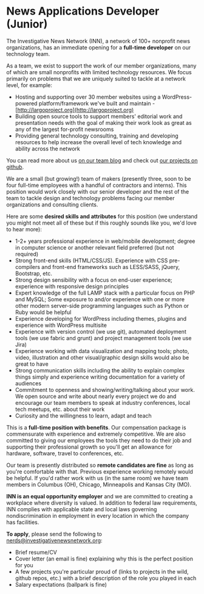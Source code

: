 # News Applications Developer (Junior)

The Investigative News Network (INN), a network of 100+ nonprofit news organizations, has an immediate opening for a **full-time developer** on our technology team.

As a team, we exist to support the work of our member organizations, many of which are small nonprofits with limited technology resources. We focus primarily on problems that we are uniquely suited to tackle at a network level, for example:

-  Hosting and supporting over 30 member websites using a WordPress-powered platform/framework we've built and maintain - [http://largoproject.org](http://largoproject.org)
-  Building open source tools to support members' editorial work and presentation needs with the goal of making their work look as great as any of the largest for-profit newsrooms
-  Providing general technology consulting, training and developing resources to help increase the overall level of tech knowledge and ability across the network

You can read more about us [on our team blog](http://nerds.investigativenewsnetwork.org) and check out [our projects on github](http://github.com/inn).

We are a small (but growing!) team of makers (presently three, soon to be four full-time employees with a handful of contractors and interns). This position would work closely with our senior developer and the rest of the team to tackle design and technology problems facing our member organizations and consulting clients.

Here are some **desired skills and attributes** for this position (we understand you might not meet all of these but if this roughly sounds like you, we'd love to hear more):

-  1-2+ years professional experience in web/mobile development; degree in computer science or another relevant field preferred (but not required)
-  Strong front-end skills (HTML/CSS/JS). Experience with CSS pre-compilers and front-end frameworks such as LESS/SASS, jQuery, Bootstrap, etc.
-  Strong design sensibility with a focus on end-user experience; experience with responsive design principles
-  Expert knowledge of the full LAMP stack with a particular focus on PHP and MySQL; Some exposure to and/or experience with one or more other modern server-side programming languages such as Python or Ruby would be helpful
-  Experience developing for WordPress including themes, plugins and experience with WordPress multisite
-  Experience with version control (we use git), automated deployment tools (we use fabric and grunt) and project management tools (we use Jira)
-  Experience working with data visualization and mapping tools; photo, video, illustration and other visual/graphic design skills would also be great to have
-  Strong communication skills including the ability to explain complex things simply and experience writing documentation for a variety of audiences
-  Commitment to openness and showing/writing/talking about your work. We open source and write about nearly every project we do and encourage our team members to speak at industry conferences, local tech meetups, etc. about their work
-  Curiosity and the willingness to learn, adapt and teach

This is a **full-time position with benefits**. Our compensation package is commensurate with experience and extremely competitive. We are also committed to giving our employees the tools they need to do their job and supporting their professional growth so you'll get an allowance for hardware, software, travel to conferences, etc.

Our team is presently distributed so **remote candidates are fine** as long as you're comfortable with that. Previous experience working remotely would be helpful. If you'd rather work with us (in the same room) we have team members in Columbus (OH), Chicago, Minneapolis and Kansas City (MO).

**INN is an equal opportunity employer** and we are committed to creating a workplace where diversity is valued. In addition to federal law requirements, INN complies with applicable state and local laws governing nondiscrimination in employment in every location in which the company has facilities.

**To apply**, please send the following to [nerds@investigativenewsnetwork.org](mailto:nerds@investigativenewsnetwork.org):

-  Brief resume/CV
-  Cover letter (an email is fine) explaining why this is the perfect position for you
-  A few projects you're particular proud of (links to projects in the wild, github repos, etc.) with a brief description of the role you played in each
-  Salary expectations (ballpark is fine)
